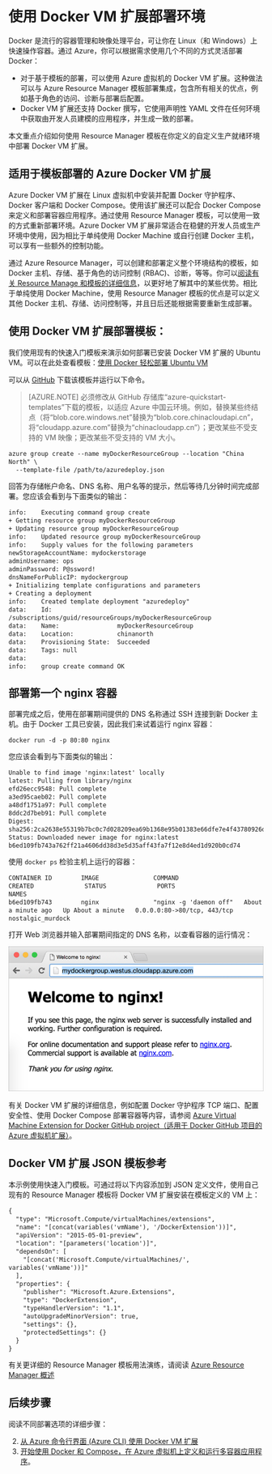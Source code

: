 <!-- ARM: tested -->

<properties
   pageTitle="了解 Azure 上的 Docker VM 扩展 | Azure"
   description="了解如何使用 Docker VM 扩展快速安全地在 Azure 中部署 Docker 环境"
   services="virtual-machines-linux"
   documentationCenter=""
   authors="iainfoulds"
   manager="timlt"
   editor=""/>

<tags
	ms.service="virtual-machines-linux"
	ms.date="05/04/2016"
	wacn.date="07/18/2016"/>

# 使用 Docker VM 扩展部署环境

Docker 是流行的容器管理和映像处理平台，可让你在 Linux（和 Windows）上快速操作容器。通过 Azure，你可以根据需求使用几个不同的方式灵活部署 Docker：

- 对于基于模板的部署，可以使用 Azure 虚拟机的 Docker VM 扩展。这种做法可以与 Azure Resource Manager 模板部署集成，包含所有相关的优点，例如基于角色的访问、诊断与部署后配置。
- Docker VM 扩展还支持 Docker 撰写，它使用声明性 YAML 文件在任何环境中获取由开发人员建模的应用程序，并生成一致的部署。

本文重点介绍如何使用 Resource Manager 模板在你定义的自定义生产就绪环境中部署 Docker VM 扩展。

## 适用于模板部署的 Azure Docker VM 扩展

Azure Docker VM 扩展在 Linux 虚拟机中安装并配置 Docker 守护程序、Docker 客户端和 Docker Compose。使用该扩展还可以配合 Docker Compose 来定义和部署容器应用程序。通过使用 Resource Manager 模板，可以使用一致的方式重新部署环境。Azure Docker VM 扩展非常适合在稳健的开发人员或生产环境中使用，因为相比于单纯使用 Docker Machine 或自行创建 Docker 主机，可以享有一些额外的控制功能。

通过 Azure Resource Manager，可以创建和部署定义整个环境结构的模板，如 Docker 主机、存储、基于角色的访问控制 (RBAC)、诊断，等等。你可以[阅读有关 Resource Manage 和模板的详细信息](/documentation/articles/resource-group-overview/)，以更好地了解其中的某些优势。相比于单纯使用 Docker Machine，使用 Resource Manager 模板的优点是可以定义其他 Docker 主机、存储、访问控制等，并且日后还能根据需要重新生成部署。

## 使用 Docker VM 扩展部署模板：

我们使用现有的快速入门模板来演示如何部署已安装 Docker VM 扩展的 Ubuntu VM。可以在此处查看模板：[使用 Docker 轻松部署 Ubuntu VM](https://github.com/Azure/azure-quickstart-templates/tree/master/docker-simple-on-ubuntu)

可以从 [GitHub](https://raw.githubusercontent.com/Azure/azure-quickstart-templates/master/docker-simple-on-ubuntu/azuredeploy.json) 下载该模板并运行以下命令。

>[AZURE.NOTE] 必须修改从 GitHub 存储库“azure-quickstart-templates”下载的模板，以适应 Azure 中国云环境。例如，替换某些终结点（将“blob.core.windows.net”替换为“blob.core.chinacloudapi.cn”，将“cloudapp.azure.com”替换为“chinacloudapp.cn”）；更改某些不受支持的 VM 映像；更改某些不受支持的 VM 大小。

	azure group create --name myDockerResourceGroup --location "China North" \
	  --template-file /path/to/azuredeploy.json

回答为存储帐户命名、DNS 名称、用户名等的提示，然后等待几分钟时间完成部署。您应该会看到与下面类似的输出：

	info:    Executing command group create
	+ Getting resource group myDockerResourceGroup
	+ Updating resource group myDockerResourceGroup
	info:    Updated resource group myDockerResourceGroup
	info:    Supply values for the following parameters
	newStorageAccountName: mydockerstorage
	adminUsername: ops
	adminPassword: P@ssword!
	dnsNameForPublicIP: mydockergroup
	+ Initializing template configurations and parameters
	+ Creating a deployment
	info:    Created template deployment "azuredeploy"
	data:    Id:                  /subscriptions/guid/resourceGroups/myDockerResourceGroup
	data:    Name:                myDockerResourceGroup
	data:    Location:            chinanorth
	data:    Provisioning State:  Succeeded
	data:    Tags: null
	data:
	info:    group create command OK

## 部署第一个 nginx 容器

部署完成之后，使用在部署期间提供的 DNS 名称通过 SSH 连接到新 Docker 主机。由于 Docker 工具已安装，因此我们来试着运行 nginx 容器：

	docker run -d -p 80:80 nginx

您应该会看到与下面类似的输出：

	Unable to find image 'nginx:latest' locally
	latest: Pulling from library/nginx
	efd26ecc9548: Pull complete
	a3ed95caeb02: Pull complete
	a48df1751a97: Pull complete
	8ddc2d7beb91: Pull complete
	Digest: sha256:2ca2638e55319b7bc0c7d028209ea69b1368e95b01383e66dfe7e4f43780926d
	Status: Downloaded newer image for nginx:latest
	b6ed109fb743a762ff21a4606dd38d3e5d35aff43fa7f12e8d4ed1d920b0cd74

使用 `docker ps` 检验主机上运行的容器：

	CONTAINER ID        IMAGE               COMMAND                  CREATED              STATUS              PORTS                         NAMES
	b6ed109fb743        nginx               "nginx -g 'daemon off"   About a minute ago   Up About a minute   0.0.0.0:80->80/tcp, 443/tcp   nostalgic_murdock

打开 Web 浏览器并输入部署期间指定的 DNS 名称，以查看容器的运行情况：

![运行 ngnix 容器](./media/virtual-machines-linux-dockerextension/nginxrunning.png)

有关 Docker VM 扩展的详细信息，例如配置 Docker 守护程序 TCP 端口、配置安全性、使用 Docker Compose 部署容器等内容，请参阅 [Azure Virtual Machine Extension for Docker GitHub project（适用于 Docker GitHub 项目的 Azure 虚拟机扩展）](https://github.com/Azure/azure-docker-extension/)。

## Docker VM 扩展 JSON 模板参考

本示例使用快速入门模板。可通过将以下内容添加到 JSON 定义文件，使用自己现有的 Resource Manager 模板将 Docker VM 扩展安装在模板定义的 VM 上：

	{
	  "type": "Microsoft.Compute/virtualMachines/extensions",
	  "name": "[concat(variables('vmName'), '/DockerExtension'))]",
	  "apiVersion": "2015-05-01-preview",
	  "location": "[parameters('location')]",
	  "dependsOn": [
	    "[concat('Microsoft.Compute/virtualMachines/', variables('vmName'))]"
	  ],
	  "properties": {
	    "publisher": "Microsoft.Azure.Extensions",
	    "type": "DockerExtension",
	    "typeHandlerVersion": "1.1",
	    "autoUpgradeMinorVersion": true,
	    "settings": {},
	    "protectedSettings": {}
	  }
	}

有关更详细的 Resource Manager 模板用法演练，请阅读 [Azure Resource Manager 概述](/documentation/articles/resource-group-overview/)

## 后续步骤

阅读不同部署选项的详细步骤：

2. [从 Azure 命令行界面 (Azure CLI) 使用 Docker VM 扩展](/documentation/articles/virtual-machines-linux-classic-cli-use-docker/)
3. [开始使用 Docker 和 Compose，在 Azure 虚拟机上定义和运行多容器应用程序](/documentation/articles/virtual-machines-linux-docker-compose-quickstart/)。

<!---HONumber=Mooncake_0711_2016-->